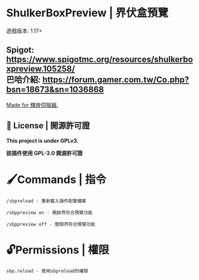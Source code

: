 # ShulkerBoxPreview | 界伏盒預覽
遊戲版本: 1.17+

Spigot: https://www.spigotmc.org/resources/shulkerboxpreview.105258/<br>
巴哈介紹: https://forum.gamer.com.tw/Co.php?bsn=18673&sn=1036868
---

[Made for 輝煌伺服器.](https://discord.gg/5MHGpAFGEN "The Copyright of the entire source codes is owned by YT_iceice according to Article 10 the Copyright Law of the Republic of China.")

## 📃 License | 開源許可證

**This project is under GPLv3.**

**該插件使用 GPL-3.0 開源許可證**

# 🖌Commands | 指令
```
/sbpreload - 重新載入插件配置檔案 

/sbppreview on - 開啟界符合預覽功能

/sbppreview off - 關閉界符合預覽功能
```

# 🔓Permissions | 權限
```
sbp.reload - 使用sbpreload的權限
```
